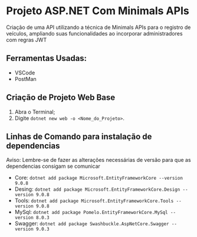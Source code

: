 # Projeto ASP.NET Com Minimals APIs

Criação de uma API utilizando a técnica de Minimals APIs para o registro de veículos, ampliando suas funcionalidades ao incorporar administradores com regras JWT

## Ferramentas Usadas:

- VSCode
- PostMan

## Criação de Projeto Web Base

1. Abra o Terminal;
2. Digite `dotnet new web -o <Nome_do_Projeto>`.

## Linhas de Comando para instalação de dependencias

Aviso: Lembre-se de fazer as alterações necessárias de versão para que as dependencias consigam se comunicar

- Core: `dotnet add package Microsoft.EntityFrameworkCore --version 9.0.8`
- Desing: ``dotnet add package Microsoft.EntityFrameworkCore.Design --version 9.0.8``
- Tools: `dotnet add package Microsoft.EntityFrameworkCore.Tools --version 9.0.8`
- MySql: `dotnet add package Pomelo.EntityFrameworkCore.MySql --version 8.0.3`
- Swagger: ``dotnet add package Swashbuckle.AspNetCore.Swagger --version 9.0.3``
